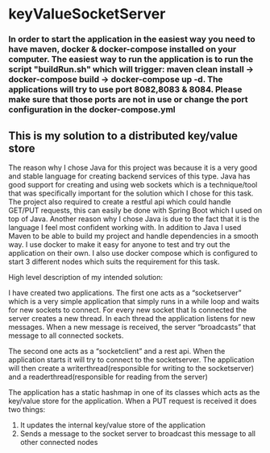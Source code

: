 # keyValueSocketServer

### In order to start the application in the easiest way you need to have maven, docker & docker-compose installed on your computer. The easiest way to run the application is to run the script "buildRun.sh" which will trigger: maven clean install -> docker-compose build -> docker-compose up -d. The applications will try to use port 8082,8083 & 8084. Please make sure that those ports are not in use or change the port configuration in the docker-compose.yml

## This is my solution to a distributed key/value store

The reason why I chose Java for this project was because it is a very good and stable language for creating backend services of this type. Java has good support for creating and using web sockets which is a technique/tool that was specifically important for the solution which I chose for this task. The project also required to create a restful api which could handle GET/PUT requests, this can easily be done with Spring Boot which I used on top of Java. Another reason why I chose Java is due to the fact that it is the language I feel most confident working with. In addition to Java I used Maven to be able to build my project and handle dependencies in a smooth way. I use docker to make it easy for anyone to test and try out the application on their own. I also use docker compose which is configured to start 3 different nodes which suits the requirement for this task.

High level description of my intended solution: 

I have created two applications. The first one acts as a “socketserver” which is a very simple application that simply runs in a while loop and waits for new sockets to connect. For every new socket that Is connected the server creates a new thread. In each thread the application listens for new messages. When a new message is received, the server “broadcasts” that message to all connected sockets.

The second one acts as a “socketclient” and a rest api. When the application starts it will try to connect to the socketserver. The application will then create a writerthread(responsible for writing to the socketserver) and a readerthread(responsible for reading from the server)

The application has a static hashmap in one of its classes which acts as the key/value store for the application. When a PUT request is received it does two things: 

1.	It updates the internal key/value store of the application
2.	Sends a message to the socket server to broadcast this message to all other connected nodes
